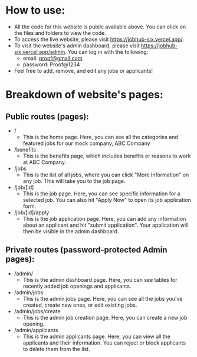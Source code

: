# How to use:
- All the code for this website is public available above. You can click on the files and folders to view the code.
- To access the live website, please visit https://jobhub-six.vercel.app/.
- To visit the website's admin dashboard, please visit https://jobhub-six.vercel.app/admin. You can log in with the following:
  - email: proof@gmail.com
  - password: Proof@1234
- Feel free to add, remove, and edit any jobs or applicants!
# Breakdown of website's pages:
## Public routes (pages):
- /
  - This is the home page. Here, you can see all the categories and featured jobs for our mock company, ABC Company
- /benefits
  - This is the benefits page, which includes benefits or reasons to work at ABC Company.
- /jobs
  - This is the list of all jobs, where you can click "More Information" on any job. This will take you to the job page.
- /job/[id]
  - This is the job page. Here, you can see specific information for a selected job. You can also hit "Apply Now" to open its job application form.
- /job/[id]/apply
  - This is the job application page. Here, you can add any information about an applicant and hit "submit application". Your application will then be visible in the admin dashboard.
  
## Private routes (password-protected Admin pages): 
- /admin/
  - This is the admin dashboard page. Here, you can see tables for recently added job openings and applicants.
- /admin/jobs
  - This is the admin jobs page. Here, you can see all the jobs you've created, create new ones, or edit existing jobs.
- /admin/jobs/create
  - This is the admin job creation page. Here, you can create a new job opening.
- /admin/applicants
  - This is the admin applicants page. Here, you can view all the applicants and their information. You can reject or block applicants to delete them from the list.
